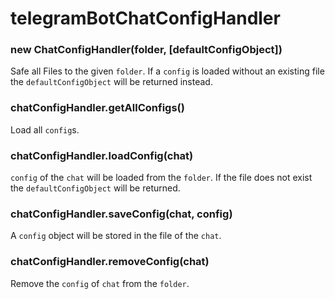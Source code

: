# telegramBotChatConfigHandler

### new ChatConfigHandler(folder, [defaultConfigObject])
Safe all Files to the given `folder`. If a `config` is loaded without an existing file the `defaultConfigObject` will be returned instead.

### chatConfigHandler.getAllConfigs()
Load all `config`s.

### chatConfigHandler.loadConfig(chat)
`config` of the `chat` will be loaded from the `folder`. If the file does not exist the `defaultConfigObject` will be returned.

### chatConfigHandler.saveConfig(chat, config)
A `config` object will be stored in the file of the `chat`.

### chatConfigHandler.removeConfig(chat)
Remove the `config` of `chat` from the `folder`.
